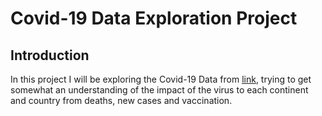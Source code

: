 # Covid-19 Data Exploration Project

## Introduction

In this project I will be exploring the Covid-19 Data from [link](https://ourworldindata.org/covid-deaths), trying to get somewhat an understanding of the impact of the virus to each continent and country from deaths, new cases and vaccination.

